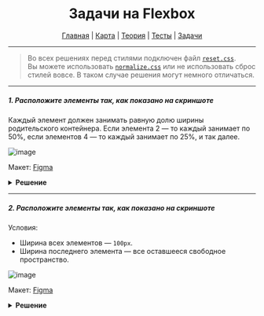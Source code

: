 <div align="center">

# Задачи на Flexbox

[Главная](https://github.com/dollaween/junior-roadmap/)
|
[Карта](/roadmap/README.md)
|
[Теория](/theory/README.md)
|
[Тесты](/tests/README.md)
|
[Задачи](/tasks/README.md)

</div>

---

> Во всех решениях перед стилями подключен файл [`reset.css`](https://meyerweb.com/eric/tools/css/reset/).  
> Вы можете использовать [`normalize.css`](https://necolas.github.io/normalize.css/) или не использовать сброс стилей вовсе. В таком случае решения могут немного отличаться.

---

##### 1. Расположите элементы так, как показано на скриншоте

Каждый элемент должен занимать равную долю ширины родительского контейнера. Если элемента 2 — то каждый занимает по 50%, если элементов 4 — то каждый занимает по 25%, и так далее.

![image](https://user-images.githubusercontent.com/48933270/122951770-34cf2080-d386-11eb-9b55-95dfa8c32510.png)

Макет: [Figma](https://www.figma.com/file/PnnS2RDlKkxS20vZGoKTRy/Tasks?node-id=2%3A17)

<details><summary><b>Решение</b></summary>
<p>

```html
<div class="container">
  <div class="item"></div>
  <div class="item"></div>
  <div class="item"></div>
  <div class="item"></div>
</div>
```

```css
.container {
  display: flex;
}

.item {
  height: 150px;
  background: #69c0ff;
  border: 10px solid #1890ff;
  flex-grow: 1;
}
```

</p>
</details>

---

##### 2. Расположите элементы так, как показано на скриншоте

Условия:
- Ширина всех элементов — `100px`.
- Ширина последнего элемента — все оставшееся свободное пространство.

![image](https://user-images.githubusercontent.com/48933270/122954140-db67f100-d387-11eb-9a30-93dc62dc0212.png)

Макет: [Figma]()

<details><summary><b>Решение</b></summary>
<p>

```html
<div class="container">
  <div class="item"></div>
  <div class="item"></div>
  <div class="item"></div>
  <div class="item"></div>
</div>
```

```css
.container {
  display: flex;
}

.item {
  width: 100px;
  height: 150px;
  background: #69c0ff;
  border: 10px solid #1890ff;
}

.item:last-child {
  flex-grow: 1;
  background: #ffc069;
  border-color: #fa8c16;
}
```

</p>
</details>



